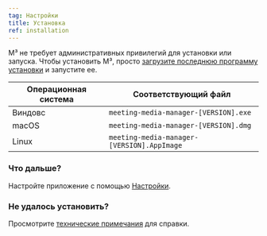 ```yaml
---
tag: Настройки
title: Установка
ref: installation
---
```


M³ не требует административных привилегий для установки или запуска. Чтобы установить M³, просто [загрузите последнюю программу установки]({{site.github}}/releases/latest) и запустите ее.

| Операционная система | Соответствующий файл |
| --- | --- |
| Виндовс | `meeting-media-manager-[VERSION].exe` |
| macOS | `meeting-media-manager-[VERSION].dmg` |
| Linux | `meeting-media-manager-[VERSION].AppImage` |

### Что дальше?

Настройте приложение с помощью [Настройки]({{page.lang}}/#configuration).

### Не удалось установить?

Просмотрите [технические примечания]({{page.lang}}/#usage-notes) для справки.
